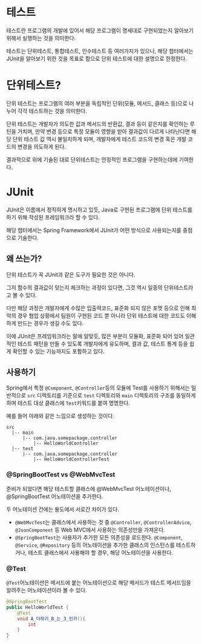 # 테스트
테스트란 프로그램의 개발에 있어서 해당 프로그램이 명세대로 구현되었는지 알아보기 위해서 실행하는 것을 의미한다.

테스트는 단위테스트, 통합테스트, 인수테스트 등 여러가지가 있으나, 해당 챕터에서는 JUnit을 알아보기 위한 것을 목표로 함으로 단위 테스트에 대한 설명으로 한정한다.

# 단위테스트?
단위 테스트는 프로그램의 여러 부분을 독립적인 단위(모듈, 메서드, 클래스 등)으로 나누어 각각 테스트하는 것을 의미한다.

단위 테스트는 개발자가 의도한 값과 메서드의 반환값, 결과 등이 같은지를 확인하는 루틴을 거치며, 만약 변경 등으로 특정 모듈이 영향을 받아 결과값이 다르게 나타난다면 해당 단위 테스트 값 역시 불일치하게 되며, 개발자에게 테스트 코드의 변경 혹은 개발 코드의 변경을 의도하게 된다.

결과적으로 위에 기술된 대로 단위테스트는 안정적인 프로그램을 구현하는데에 기여한다.

# JUnit
JUnit은 이름에서 정직하게 명시하고 있듯, Java로 구현된 프로그램에 단위 테스트를 하기 위해 작성된 프레임워크라 할 수 있다.

해당 챕터에서는 Spring Framework에서 JUnit가 어떤 방식으로 사용되는지를 중점으로 기술한다.

## 왜 쓰는가?
단위 테스트가 꼭 JUnit과 같은 도구가 필요한 것은 아니다. 

그저 함수의 결과값이 맞는지 체크하는 과정이 있다면, 그것 역시 일종의 단위테스트라고 볼 수 있다.

다만 해당 과정은 개발자에게 수많은 입출력코드, 표준화 되지 않은 포맷 등으로 인해 최악의 경우 협업 상황에서 팀원이 구현된 코드 뿐 아니라 단위 테스트에 대한 코드도 이해하게 만드는 경우가 생길 수도 있다.


이에 JUnit은 프레임워크라는 말에 알맞듯, 많은 부분이 모듈화, 표준화 되어 있어 일관적인 테스트 패턴을 만들 수 있도록 개발자에게 유도하며, 결과 값, 테스트 통계 등을 쉽게 확인할 수 있는 기능까지도 포함하고 있다. 

## 사용하기
Spring에서 특정 `@Component`, `@Controller`등의 모듈에 Test를 사용하기 위해서는 일반적으로 `src` 디렉토리를 기준으로 `test` 디렉토리와 `main` 디렉토리의 구조를 동일하게 하며 테스트 대상 클래스에 `Test`키워드를 붙여 명명한다.

예를 들어 아래와 같은 느낌으로 생성하는 것이다.

```
src
  |-- main
      |-- com.java.somepackage.controller
          |-- HelloWorldController
  |-- test
      |-- com.java.somepackage.controller
          |-- HelloWorldControllerTest
```

###  @SpringBootTest vs @WebMvcTest

준비가 되었다면 해당 테스트할 클래스에 @WebMvcTest 어노테이션이나, @SpringBootTest 어노테이션을 추가한다.

두 어노테이션 간에는 용도에서 서로간 차이가 있다.

* `@WebMvcTest`는 클래스에서 사용하는 것 중 `@Controller`, `@ControllerAdvice`, `@JsonComponent` 등 Web MVC에서 사용하는 의존성만을 가져온다.
* `@SpringBootTest`는 사용자가 추가한 모든 의존성을 로드한다. `@Component`, `@Service`,  `@Repository` 등의 어노테이션을 추가한 클래스의 인스턴스를 테스트하거나, 테스트 클래스에서 사용해야 할 경우, 해당 어노테이션을 사용한다.


### @Test
`@Test`어노테이션은 메서드에 붙는 어노테이션으로 해당 메서드가 테스트 메서드임을 알려주는 어노테이션이라 볼 수 있다. 

```java
@SpringBootTest
public HelloWorldTest {
    @Test
    void A_더하기_B_는_3_인가(){
        int 
    }
}
```

